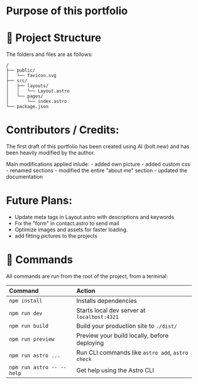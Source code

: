 # Purpose of this portfolio


# 🚀 Project Structure

The folders and files are as follows:

```text
/
├── public/
│   └── favicon.svg
├── src/
│   ├── layouts/
│   │   └── Layout.astro
│   └── pages/
│       └── index.astro
└── package.json
```

# Contributors / Credits:

The first draft of this portfolio has been created using AI (bolt.new) and has been heavily modified by the author.

Main modifications applied inlude:
    - added own picture
    - added custom css
    - renamed sections
    - modified the entire "about me" section
    - updated the documentation

# Future Plans:

- Update meta tags in Layout.astro with descriptions and keywords
- Fix the "form" in contact.astro to send mail
- Optimize images and assets for faster loading.
- add fitting pictures to the projects


# 🧞 Commands

All commands are run from the root of the project, from a terminal:

| Command                   | Action                                           |
| :------------------------ | :----------------------------------------------- |
| `npm install`             | Installs dependencies                            |
| `npm run dev`             | Starts local dev server at `localhost:4321`      |
| `npm run build`           | Build your production site to `./dist/`          |
| `npm run preview`         | Preview your build locally, before deploying     |
| `npm run astro ...`       | Run CLI commands like `astro add`, `astro check` |
| `npm run astro -- --help` | Get help using the Astro CLI                     |

